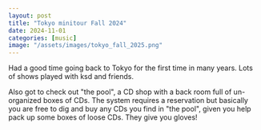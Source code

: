 ```yaml
---
layout: post
title: "Tokyo minitour Fall 2024"
date: 2024-11-01
categories: [music]
image: "/assets/images/tokyo_fall_2025.png"
---
```


Had a good time going back to Tokyo for the first time in many years.
Lots of shows played with ksd and friends.

Also got to check out "the pool", a CD shop with a back room full of un-organized
boxes of CDs. The system requires a reservation but basically you are free to dig
and buy any CDs you find in "the pool", given you help pack up some boxes of loose CDs. They give you gloves!
